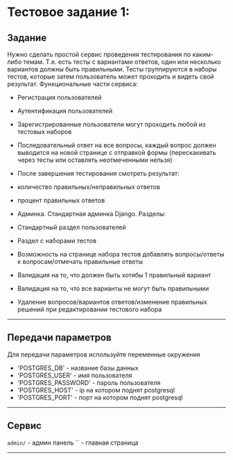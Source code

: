 Тестовое задание 1:  
===========
Задание
-----------
Нужно сделать простой сервис проведения тестирования по каким-либо темам. Т.е. есть тесты с вариантами ответов, один или несколько вариантов должны быть правильными. Тесты группируются в наборы тестов, которые затем пользователь может проходить и видеть свой результат.
Функциональные части сервиса:
-	Регистрация пользователей
-	Аутентификация пользователей
-	Зарегистрированные пользователи могут проходить любой из тестовых наборов
-	Последовательный ответ на все вопросы, каждый вопрос должен выводится на новой странице с отправкой формы (перескакивать через тесты или оставлять неотмеченными нельзя)
-	После завершения тестирования смотреть результат:
-	количество правильных/неправильных ответов
-	процент правильных ответов

-	Админка. Стандартная админка Django.
Разделы:
-	Стандартный раздел пользователей
-	Раздел с наборами тестов
-	Возможность на странице набора тестов добавлять вопросы/ответы к вопросам/отмечать правильные ответы
-	Валидация на то, что должен быть хотябы 1 правильный вариант
-	Валидация на то, что все варианты не могут быть правильными
-	Удаление вопросов/вариантов ответов/изменение правильных решений при редактировании тестового набора

***

Передачи параметров
-----------
Для передачи параметров используйте переменные окружения
- 'POSTGRES_DB' - название базы данных
- 'POSTGRES_USER' - имя пользователя 
- 'POSTGRES_PASSWORD' - пароль пользователя
- 'POSTGRES_HOST' - ip на котором поднят postgresql
- 'POSTGRES_PORT' - порт на котором поднят postgresql
***

Сервис
----------------------------
`admin/` - админ панель
`` - главная страница
***